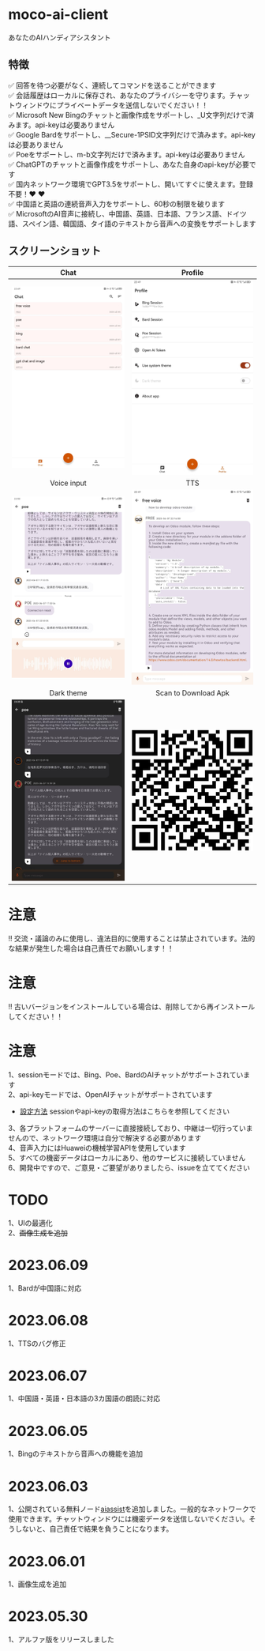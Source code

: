 # moco-ai-client
あなたのAIハンディアシスタント

## 特徴
:white_check_mark: 回答を待つ必要がなく、連続してコマンドを送ることができます <br/>
:white_check_mark: 会話履歴はローカルに保存され、あなたのプライバシーを守ります。チャットウィンドウにプライベートデータを送信しないでください！！ <br/>
:white_check_mark: Microsoft New Bingのチャットと画像作成をサポートし、_U文字列だけで済みます。api-keyは必要ありません <br/>
:white_check_mark: Google Bardをサポートし、__Secure-1PSID文字列だけで済みます。api-keyは必要ありません <br/>
:white_check_mark: Poeをサポートし、m-b文字列だけで済みます。api-keyは必要ありません <br/>
:white_check_mark: ChatGPTのチャットと画像作成をサポートし、あなた自身のapi-keyが必要です <br/>
:white_check_mark: 国内ネットワーク環境でGPT3.5をサポートし、開いてすぐに使えます。登録不要！:heart: :heart: <br/>
:white_check_mark: 中国語と英語の連続音声入力をサポートし、60秒の制限を破ります <br/>
:white_check_mark: MicrosoftのAI音声に接続し、中国語、英語、日本語、フランス語、ドイツ語、スペイン語、韓国語、タイ語のテキストから音声への変換をサポートします <br/>


## スクリーンショット

| Chat     | Profile     | 
| :-------------: | :-------------: | 
| ![Chat](screenshots/chat.jpeg) | ![Profile](screenshots/profile.jpeg) | 
| Voice input     | TTS     | 
| ![Voice-input](screenshots/voice-input.jpeg) | ![TTS](screenshots/tts.jpeg) | 
| Dark theme     | Scan to Download Apk  | 
| ![Dark-theme](screenshots/dark-theme.jpeg) | ![APK](screenshots/moco-ai-apk.png) | 



# 注意
!! 交流・議論のみに使用し、違法目的に使用することは禁止されています。法的な結果が発生した場合は自己責任でお願いします！！

# 注意
!! 古いバージョンをインストールしている場合は、削除してから再インストールしてください！！

# 注意
1、sessionモードでは、Bing、Poe、BardのAIチャットがサポートされています  
2、api-keyモードでは、OpenAIチャットがサポートされています  
- [設定方法](https://github.com/zhayujie/bot-on-anything) sessionやapi-keyの取得方法はこちらを参照してください  

3、各プラットフォームのサーバーに直接接続しており、中継は一切行っていませんので、ネットワーク環境は自分で解決する必要があります  
4、音声入力にはHuaweiの機械学習APIを使用しています  
5、すべての機密データはローカルにあり、他のサービスに接続していません    
6、開発中ですので、ご意見・ご要望がありましたら、issueを立ててください  


# TODO
1、UIの最適化  
2、~~画像生成を追加~~   

# 2023.06.09
1、Bardが中国語に対応

# 2023.06.08
1、TTSのバグ修正

# 2023.06.07
1、中国語・英語・日本語の3カ国語の朗読に対応

# 2023.06.05
1、Bingのテキストから音声への機能を追加

# 2023.06.03
1、公開されている無料ノード[aiassist](https://github.com/xtekky/gpt4free/tree/main/gpt4free/aiassist)を追加しました。一般的なネットワークで使用できます。チャットウィンドウには機密データを送信しないでください。そうしないと、自己責任で結果を負うことになります。

# 2023.06.01
1、画像生成を追加

# 2023.05.30
1、アルファ版をリリースしました